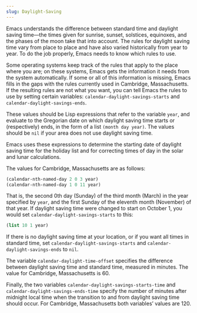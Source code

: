 ```yaml
---
slug: Daylight-Saving
---
```


Emacs understands the difference between standard time and daylight saving time—the times given for sunrise, sunset, solstices, equinoxes, and the phases of the moon take that into account. The rules for daylight saving time vary from place to place and have also varied historically from year to year. To do the job properly, Emacs needs to know which rules to use.

Some operating systems keep track of the rules that apply to the place where you are; on these systems, Emacs gets the information it needs from the system automatically. If some or all of this information is missing, Emacs fills in the gaps with the rules currently used in Cambridge, Massachusetts. If the resulting rules are not what you want, you can tell Emacs the rules to use by setting certain variables: `calendar-daylight-savings-starts` and `calendar-daylight-savings-ends`.

These values should be Lisp expressions that refer to the variable `year`, and evaluate to the Gregorian date on which daylight saving time starts or (respectively) ends, in the form of a list `(month day year)`. The values should be `nil` if your area does not use daylight saving time.

Emacs uses these expressions to determine the starting date of daylight saving time for the holiday list and for correcting times of day in the solar and lunar calculations.

The values for Cambridge, Massachusetts are as follows:

```lisp
(calendar-nth-named-day 2 0 3 year)
(calendar-nth-named-day 1 0 11 year)
```

That is, the second 0th day (Sunday) of the third month (March) in the year specified by `year`, and the first Sunday of the eleventh month (November) of that year. If daylight saving time were changed to start on October 1, you would set `calendar-daylight-savings-starts` to this:

```lisp
(list 10 1 year)
```

If there is no daylight saving time at your location, or if you want all times in standard time, set `calendar-daylight-savings-starts` and `calendar-daylight-savings-ends` to `nil`.

The variable `calendar-daylight-time-offset` specifies the difference between daylight saving time and standard time, measured in minutes. The value for Cambridge, Massachusetts is 60.

Finally, the two variables `calendar-daylight-savings-starts-time` and `calendar-daylight-savings-ends-time` specify the number of minutes after midnight local time when the transition to and from daylight saving time should occur. For Cambridge, Massachusetts both variables’ values are 120.
